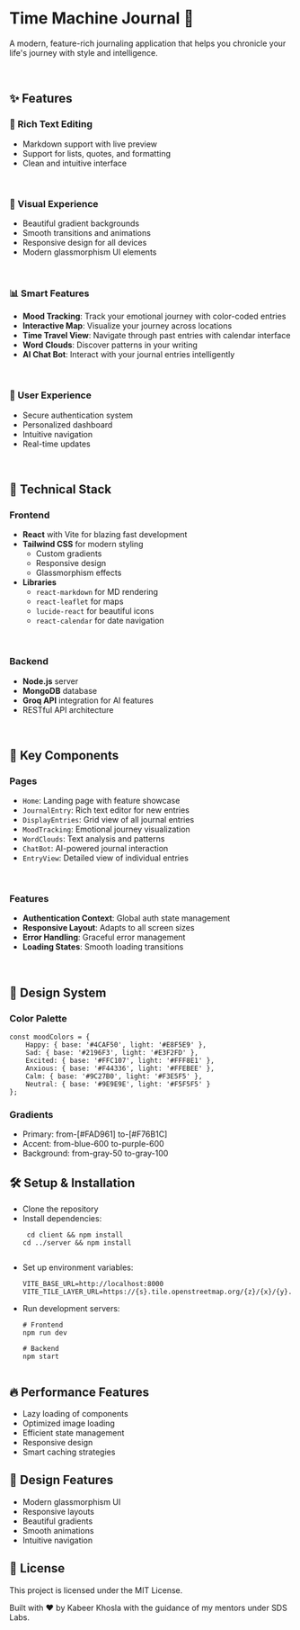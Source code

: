 # Time Machine Journal 🚀

A modern, feature-rich journaling application that helps you chronicle your life's journey with style and intelligence.

<br/>

## ✨ Features

### 📝 Rich Text Editing
- Markdown support with live preview
- Support for lists, quotes, and formatting
- Clean and intuitive interface

<br/>

### 🎨 Visual Experience
- Beautiful gradient backgrounds
- Smooth transitions and animations
- Responsive design for all devices
- Modern glassmorphism UI elements

<br/>

### 📊 Smart Features
- **Mood Tracking**: Track your emotional journey with color-coded entries
- **Interactive Map**: Visualize your journey across locations
- **Time Travel View**: Navigate through past entries with calendar interface
- **Word Clouds**: Discover patterns in your writing
- **AI Chat Bot**: Interact with your journal entries intelligently

<br/>

### 🔐 User Experience
- Secure authentication system
- Personalized dashboard
- Intuitive navigation
- Real-time updates

<br/>

## 🎯 Technical Stack

### Frontend
- **React** with Vite for blazing fast development
- **Tailwind CSS** for modern styling
  - Custom gradients
  - Responsive design
  - Glassmorphism effects
- **Libraries**
  - `react-markdown` for MD rendering
  - `react-leaflet` for maps
  - `lucide-react` for beautiful icons
  - `react-calendar` for date navigation

<br/>

### Backend
- **Node.js** server
- **MongoDB** database
- **Groq API** integration for AI features
- RESTful API architecture

<br/>

## 🚀 Key Components

### Pages
- `Home`: Landing page with feature showcase
- `JournalEntry`: Rich text editor for new entries
- `DisplayEntries`: Grid view of all journal entries
- `MoodTracking`: Emotional journey visualization
- `WordClouds`: Text analysis and patterns
- `ChatBot`: AI-powered journal interaction
- `EntryView`: Detailed view of individual entries

<br/>

### Features
- **Authentication Context**: Global auth state management
- **Responsive Layout**: Adapts to all screen sizes
- **Error Handling**: Graceful error management
- **Loading States**: Smooth loading transitions

<br/>

## 🎨 Design System

### Color Palette

```
const moodColors = {
    Happy: { base: '#4CAF50', light: '#E8F5E9' },
    Sad: { base: '#2196F3', light: '#E3F2FD' },
    Excited: { base: '#FFC107', light: '#FFF8E1' },
    Anxious: { base: '#F44336', light: '#FFEBEE' },
    Calm: { base: '#9C27B0', light: '#F3E5F5' },
    Neutral: { base: '#9E9E9E', light: '#F5F5F5' }
};
```

### Gradients
- Primary: from-[#FAD961] to-[#F76B1C]
- Accent: from-blue-600 to-purple-600
- Background: from-gray-50 to-gray-100

## 🛠️ Setup & Installation
- Clone the repository
- Install dependencies:
  ```
   cd client && npm install
  cd ../server && npm install
   
- Set up environment variables:
  ```
  VITE_BASE_URL=http://localhost:8000
  VITE_TILE_LAYER_URL=https://{s}.tile.openstreetmap.org/{z}/{x}/{y}.png
  
- Run development servers:
  ```
  # Frontend
  npm run dev

  # Backend
  npm start 
 

## 🔥 Performance Features
- Lazy loading of components
- Optimized image loading
- Efficient state management
- Responsive design
- Smart caching strategies

## 🎨 Design Features
- Modern glassmorphism UI
- Responsive layouts
- Beautiful gradients
- Smooth animations
- Intuitive navigation

## 📄 License
This project is licensed under the MIT License.

Built with ❤️ by Kabeer Khosla with the guidance of my mentors under SDS Labs.








